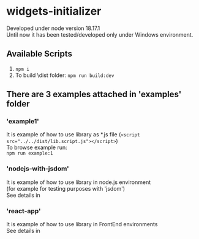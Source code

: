 # widgets-initializer

Developed under node version 18.17.1\
Until now it has been tested/developed only under Windows environment.

## Available Scripts

1. `npm i`
2. To build \dist folder: `npm run build:dev`

## There are 3 examples attached in 'examples' folder

### 'example1'

It is example of how to use library as *.js file (`<script src="../../dist/lib.script.js"></script>`)\
To browse example run:\
`npm run example:1`

### 'nodejs-with-jsdom'

It is example of how to use library in node.js environment\
(for example for testing purposes with 'jsdom')\
See details in [](https://github.com/kbalcerek/widgets-initializer/tree/main/examples/nodejs-with-jsdom/README.md)

### 'react-app'

It is example of how to use library in FrontEnd environments\
See details in [](https://github.com/kbalcerek/widgets-initializer/tree/main/examples/react-app/README.md)